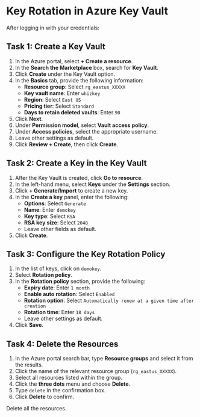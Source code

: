 # Key Rotation in Azure Key Vault

After logging in with your credentials:

## Task 1: Create a Key Vault

1. In the Azure portal, select **+ Create a resource**.
2. In the **Search the Marketplace** box, search for **Key Vault**.
3. Click **Create** under the Key Vault option.
4. In the **Basics** tab, provide the following information:
   - **Resource group**: Select `rg_eastus_XXXXX`
   - **Key vault name**: Enter `whizkey`
   - **Region**: Select `East US`
   - **Pricing tier**: Select `Standard`
   - **Days to retain deleted vaults**: Enter `90`
5. Click **Next**.
6. Under **Permission model**, select **Vault access policy**.
7. Under **Access policies**, select the appropriate username.
8. Leave other settings as default.
9. Click **Review + Create**, then click **Create**.

## Task 2: Create a Key in the Key Vault

1. After the Key Vault is created, click **Go to resource**.
2. In the left-hand menu, select **Keys** under the **Settings** section.
3. Click **+ Generate/Import** to create a new key.
4. In the **Create a key** panel, enter the following:
   - **Options**: Select `Generate`
   - **Name**: Enter `demokey`
   - **Key type**: Select `RSA`
   - **RSA key size**: Select `2048`
   - Leave other fields as default.
5. Click **Create**.

## Task 3: Configure the Key Rotation Policy

1. In the list of keys, click on `demokey`.
2. Select **Rotation policy**.
3. In the **Rotation policy** section, provide the following:
   - **Expiry date**: Enter `1 month`
   - **Enable auto rotation**: Select `Enabled`
   - **Rotation option**: Select `Automatically renew at a given time after creation`
   - **Rotation time**: Enter `18 days`
   - Leave other settings as default.
4. Click **Save**.

## Task 4: Delete the Resources

1. In the Azure portal search bar, type **Resource groups** and select it from the results.
2. Click the name of the relevant resource group (`rg_eastus_XXXXX`).
3. Select all resources listed within the group.
4. Click the **three dots** menu and choose **Delete**.
5. Type `delete` in the confirmation box.
6. Click **Delete** to confirm.

Delete all the resources.

